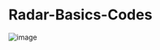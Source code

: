 # Radar-Basics-Codes

![image](https://github.com/LaPax615/Radar-Basics-Codes/assets/73127077/3a6500cb-ca37-4ccf-9c2e-8614a6cb814c)

